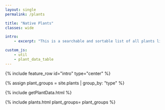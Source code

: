 ```yaml
---
layout: single
permalink: /plants

title: "Native Plants"
classes: wide

intro: 
    - excerpt: "This is a searchable and sortable list of all plants listed on this website so far - seeded from multiple nursery inventory and garden lists. It is not a comprehensive list of all Humboldt County native plants."

custom_js:
    - util 
    - plant_data_table
---
```


{% include feature_row id="intro" type="center" %}

{% assign plant_groups = site.plants | group_by: "type" %} 

<!-- populate plant_data var -->
{% include getPlantData.html %}
	
{% include plants.html 
	plant_groups= plant_groups
%}
